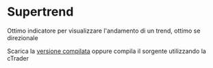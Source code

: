 # Supertrend
Ottimo indicatore per visualizzare l'andamento di un trend, ottimo se direzionale

Scarica la [versione compilata](https://ctrader.guru/product/supertrend/) oppure compila il sorgente utilizzando la cTrader
